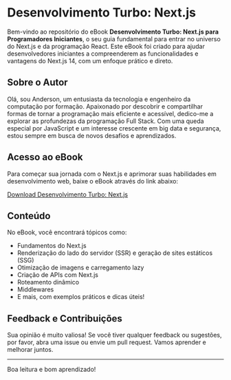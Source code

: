 # Desenvolvimento Turbo: Next.js

Bem-vindo ao repositório do eBook **Desenvolvimento Turbo: Next.js para Programadores Iniciantes**, o seu guia fundamental para entrar no universo do Next.js e da programação React. Este eBook foi criado para ajudar desenvolvedores iniciantes a compreenderem as funcionalidades e vantagens do Next.js 14, com um enfoque prático e direto.

## Sobre o Autor

Olá, sou Anderson, um entusiasta da tecnologia e engenheiro da computação por formação. Apaixonado por descobrir e compartilhar formas de tornar a programação mais eficiente e acessível, dedico-me a explorar as profundezas da programação Full Stack. Com uma queda especial por JavaScript e um interesse crescente em big data e segurança, estou sempre em busca de novos desafios e aprendizados.

## Acesso ao eBook

Para começar sua jornada com o Next.js e aprimorar suas habilidades em desenvolvimento web, baixe o eBook através do link abaixo:

[Download Desenvolvimento Turbo: Next.js](https://github.com/driman-systems/ebook/blob/main/ebook-nextjs.pdf)

## Conteúdo

No eBook, você encontrará tópicos como:

- Fundamentos do Next.js
- Renderização do lado do servidor (SSR) e geração de sites estáticos (SSG)
- Otimização de imagens e carregamento lazy
- Criação de APIs com Next.js
- Roteamento dinâmico
- Middlewares
- E mais, com exemplos práticos e dicas úteis!

## Feedback e Contribuições

Sua opinião é muito valiosa! Se você tiver qualquer feedback ou sugestões, por favor, abra uma issue ou envie um pull request. Vamos aprender e melhorar juntos.

---

Boa leitura e bom aprendizado!

